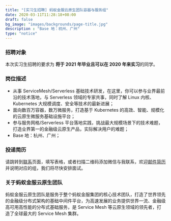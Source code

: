 ```yaml
---
title: "[实习生招聘] 蚂蚁金服云原生团队容器与服务组"
date: 2020-03-11T11:28:18+08:00
draft: false
bg_image: "images/backgrounds/page-title.jpg"
description : "Base 地：杭州、广州"
type: "notice"
---
```


### 招聘对象

本次实习生招聘的要求为 **将于 2021 年毕业且可以在 2020 年来实习**的同学。

### 岗位描述

- 从事 ServiceMesh/Serverless 基础技术研发，在这里，你可以参与业界最前沿的技术落地，与 Serverless 领域的专家共事，同时了解 Linux 内核、Kubernetes 大规模调度、安全等技术的最新进展；
- 面向数百万容器，数万微服务，打造基于 Kubernetes 的高效、智能、规模化的云原生微服务基础设施平台；
- 参与服务网格/Serverless 平台落地实践，挑战最大规模场景下的技术难题，打造业界第一的金融级云原生产品，实际解决用户的难题；
- Base 地：杭州、广州；

### 投递简历

请跳转到[联系](/contact/)页面，填写表格，或者扫描二维码添加微信与我联系，欢迎[邮件简历](mailto:jingchao.sjc@antfin.com)并说明对应的组，我们将尽快安排面试。

### 关于蚂蚁金服云原生团队

蚂蚁金服云原生团队是服务于整个蚂蚁金服集团的核心技术团队，打造了世界领先的金融级分布式架构的基础中间件平台，为高速发展的业务提供世界一流、金融级高可用高性能的分布式基础服务，是 Service Mesh 等云原生领域的领先者，打造了全球最大的 Service Mesh 集群。

